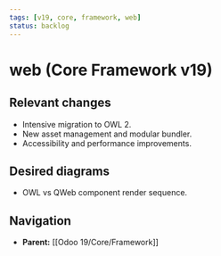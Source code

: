 ```yaml
---
tags: [v19, core, framework, web]
status: backlog
---
```

# web (Core Framework v19)

## Relevant changes
- Intensive migration to OWL 2.
- New asset management and modular bundler.
- Accessibility and performance improvements.

## Desired diagrams
- OWL vs QWeb component render sequence.






## Navigation
- **Parent:** [[Odoo 19/Core/Framework]]
